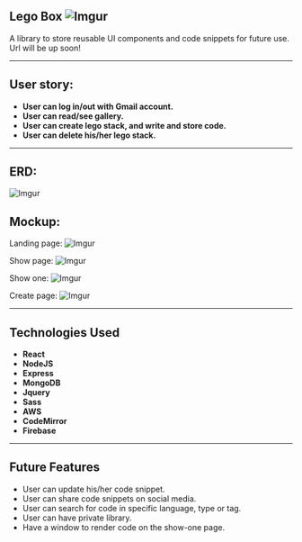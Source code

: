 ## Lego Box ![Imgur](http://i.imgur.com/rLmYlrg.png)

A library to store reusable UI components and code snippets for future use. Url will be up soon!

---

## User story:
* **User can log in/out with Gmail account.**
* **User can read/see gallery.**
* **User can create lego stack, and write and store code.**
* **User can delete his/her lego stack.**

---

## ERD:

![Imgur](http://i.imgur.com/9zCLT0u.png)

## Mockup:

Landing page:
![Imgur](http://i.imgur.com/H9X6NCy.png)

Show page:
![Imgur](http://i.imgur.com/zDYZKfh.png)

Show one:
![Imgur](http://i.imgur.com/Ijl1GYW.png)

Create page:
![Imgur](http://i.imgur.com/ummCQVb.png)

---

## Technologies Used

* **React**
* **NodeJS**
* **Express**
* **MongoDB**
* **Jquery**
* **Sass**
* **AWS**
* **CodeMirror**
* **Firebase**

---

## Future Features

* User can update his/her code snippet.
* User can share code snippets on social media.
* User can search for code in specific language, type or tag.
* User can have private library.
* Have a window to render code on the show-one page.
